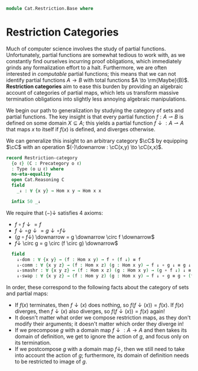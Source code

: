 <!--
```agda
open import Cat.Prelude
import Cat.Reasoning
```
-->

```agda
module Cat.Restriction.Base where
```

# Restriction Categories

Much of computer science involves the study of partial functions.
Unfortunately, partial functions are somewhat tedious to work with, as
we constantly find ourselves incurring proof obligations, which
immediately grinds any formalization effort to a halt. Furthermore,
we are often interested in *computable* partial functions; this means that
we can not identify partial functions $A \to B$ with total functions
$A \to \rm{Maybe}(B)$. **Restriction categories** aim to ease this burden
by providing an algebraic account of categories of partial maps, which
lets us transform massive termination obligations into slightly less
annoying algebraic manipulations.

We begin our path to generalization by studying the category of sets
and partial functions. The key insight is that every partial function
$f : A \rightharpoonup B$ is defined on some domain $X \subseteq A$;
this yields a partial function $f \downarrow : A \rightharpoonup A$
that maps $x$ to itself if $f(x)$ is defined, and diverges otherwise.

<!-- [TODO: Reed M, 01/08/2023] Add link to partial maps -->

We can generalize this insight to an arbitrary category $\cC$ by equipping
$\cC$ with an operation $(-)\downarrow : \cC(x,y) \to \cC(x,x)$.


```agda
record Restriction-category
  {o ℓ} (C : Precategory o ℓ)
  : Type (o ⊔ ℓ) where
  no-eta-equality
  open Cat.Reasoning C
  field
    _↓ : ∀ {x y} → Hom x y → Hom x x

  infix 50 _↓
```

We require that $(-)\downarrow$ satisfies 4 axioms:
- $f \circ f \downarrow = f$
- $f \downarrow \circ g \downarrow = g \downarrow \circ f \downarrow$
- $(g \circ f \downarrow$) \downarrow = g \downarrow \circ f \downarrow$
- $f \downarrow$ \circ g = g \circ (f \circ g) \downarrow$

```agda
  field
    ↓-dom : ∀ {x y} → (f : Hom x y) → f ∘ (f ↓) ≡ f
    ↓-comm : ∀ {x y z} → (f : Hom x z) (g : Hom x y) → f ↓ ∘ g ↓ ≡ g ↓ ∘ f ↓
    ↓-smashr : ∀ {x y z} → (f : Hom x z) (g : Hom x y) → (g ∘ f ↓) ↓ ≡ g ↓ ∘ f ↓
    ↓-swap : ∀ {x y z} → (f : Hom y z) (g : Hom x y) → f ↓ ∘ g ≡ g ∘ (f ∘ g) ↓
```

In order, these correspond to the following facts about the category
of sets and partial maps:
- If $f(x)$ terminates, then $f\downarrow(x)$ does nothing, so
  $f (f\downarrow(x)) = f(x)$. If $f(x)$ diverges, then $f\downarrow(x)$
  also diverges, so $f (f\downarrow(x)) = f(x)$ again!
- It doesn't matter what order we compose restriction maps, as they
  don't modify their arguments; it doesn't matter which order they
  diverge in!
- If we precompose $g$ with a domain map $f \downarrow : A \to A$ and then
  takes its domain of definition, we get to ignore the action of
  $g$, and focus only on its termination.
- If we postcompose $g$ with a domain map $f \downarrow$, then
  we still need to take into account the action of $g$; furthermore, its
  domain of definition needs to be restricted to image of $g$.


